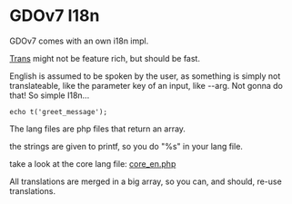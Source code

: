 # GDOv7 I18n

GDOv7 comes with an own i18n impl.

[Trans](../GDO/Language/Trans.php) might not be feature rich,
but should be fast.

English is assumed to be spoken by the user, as something is simply not translateable, like the parameter key of an input, like --arg.
Not gonna do that!
So simple I18n...

    echo t('greet_message');

The lang files are php files that return an array.

the strings are given to printf, so you do "%s" in your lang file.

take a look at the core lang file: [core_en.php](../GDO/Core/lang/core_en.php)

All translations are merged in a big array, so you can, and should, re-use translations.
